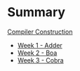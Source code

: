 # Summary

[Compiler Construction](./index.md)

- [Week 1 - Adder](./week1/index.md)
- [Week 2 - Boa](./week2/index.md)
- [Week 3 - Cobra](./week3/index.md)

<!--
- [Week 4 - Caduceus](./week4/index.md)
- [Week 5 - Diamondback](./week5/index.md)
- [Week 6-7 - Egg Eater](./week67/index.md)
- [Week 8-9 - Forest Flame](./week89/index.md)
- [Week 10 - Green Snake](./week10/index.md)
-->
